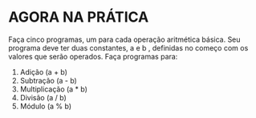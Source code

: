 <h1>AGORA NA PRÁTICA </h1>
Faça cinco programas, um para cada operação aritmética básica. Seu programa deve ter duas constantes, a e b , definidas no começo com os valores que serão operados. Faça programas para:
<ol>
<li>Adição (a + b)</li>
<li>Subtração (a - b)</li>
<li>Multiplicação (a * b)</li>
<li>Divisão (a / b)</li>
<li>Módulo (a % b)</li>
  </ol>
